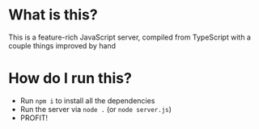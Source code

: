 # What is this?
This is a feature-rich JavaScript server, compiled from TypeScript with a couple things improved by hand

# How do I run this?
- Run `npm i` to install all the dependencies
- Run the server via `node .` (or `node server.js`)
- PROFIT!
